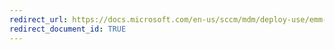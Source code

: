 ```yaml
---
redirect_url: https://docs.microsoft.com/en-us/sccm/mdm/deploy-use/emm-manage-compliance-settings
redirect_document_id: TRUE
---
```

